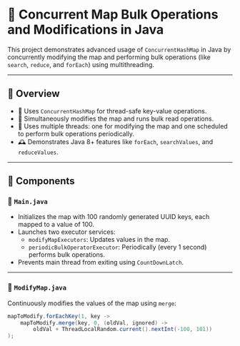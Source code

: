 # 🔄 Concurrent Map Bulk Operations and Modifications in Java

This project demonstrates advanced usage of `ConcurrentHashMap` in Java by concurrently modifying the map and performing bulk operations (like `search`, `reduce`, and `forEach`) using multithreading.

---

## 📌 Overview

- 🧠 Uses `ConcurrentHashMap` for thread-safe key-value operations.
- 🔁 Simultaneously modifies the map and runs bulk read operations.
- 🧵 Uses multiple threads: one for modifying the map and one scheduled to perform bulk operations periodically.
- 🕰 Demonstrates Java 8+ features like `forEach`, `searchValues`, and `reduceValues`.


---

## 🧱 Components

### 🔹 `Main.java`

- Initializes the map with 100 randomly generated UUID keys, each mapped to a value of 100.
- Launches two executor services:
  - `modifyMapExecutors`: Updates values in the map.
  - `periodicBulkOperatorExecutor`: Periodically (every 1 second) performs bulk operations.
- Prevents main thread from exiting using `CountDownLatch`.

---

### 🔹 `ModifyMap.java`

Continuously modifies the values of the map using `merge`:

```java
mapToModify.forEachKey(1, key -> 
    mapToModify.merge(key, 0, (oldVal, ignored) ->
        oldVal + ThreadLocalRandom.current().nextInt(-100, 101))
);
